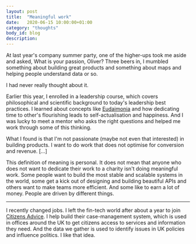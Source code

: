```yaml
---
layout: post
title:  "Meaningful work"
date:   2020-06-15 10:00:00+01:00
category: "thoughts"
body_id: blog
description: 
---
```


At last year's company summer party, one of the higher-ups took me aside and asked, What is your passion, Oliver? Three beers in, I mumbled something about building great products and something about maps and helping people understand data or so.

I had never really thought about it.

Earlier this year, I enrolled in a leadership course, which covers philosophical and scientific background to today's leadership best practices. I learned about concepts like [Eudaimonia](https://en.wikipedia.org/wiki/Eudaimonia) and how dedicating time to other's flourishing leads to self-actualisation and happiness. And I was lucky to meet a mentor who asks the right questions and helped me work through some of this thinking. 

What I found is that I'm not passionate (maybe not even that interested) in building products. I want to do work that does not optimise for conversion and revenue. [...]

This definition of meaning is personal. It does not mean that anyone who does not want to dedicate their work to a charity isn't doing meaningful work. Some people want to build the most stable and scalable systems in the world, some get a kick out of designing and building beautiful APIs and others want to make teams more efficient. And some like to earn a lot of money. People are driven by different things. 

--- 

I recently changed jobs. I left the fin-tech world after about a year to join [Citizens Advice](https://www.citizensadvice.org.uk/). I help build their case-management system, which is used in offices around the UK to get citizens access to services and information they need. And the data we gather is used to identify issues in UK policies and influence politics. I like that idea. 